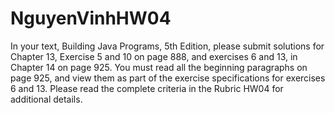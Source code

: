 # NguyenVinhHW04
In your text, Building Java Programs, 5th Edition, please submit solutions for Chapter 13, Exercise 5 and 10 on page 888, and exercises 6 and 13, in Chapter 14 on page 925.  You must read all the beginning paragraphs on page 925, and view them as part of the exercise specifications for exercises 6 and 13. Please read the complete criteria in the Rubric HW04 for additional details.
